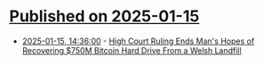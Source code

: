 # [Published on 2025-01-15](index.md)

* [2025-01-15, 14:36:00](https://soylentnews.org/article.pl?sid=25/01/15/0147230&from=rss) - [High Court Ruling Ends Man's Hopes of Recovering $750M Bitcoin Hard Drive From a Welsh Landfill](https://soylentnews.org/article.pl?sid=25/01/15/0147230&from=rss)
